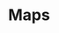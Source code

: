 ---
layout: redirect.njk
hideInSitemap: true
tags: level2
key: maps_fr
title: Maps
alternativetitle: Das SBB Kartenmaterial.
redirect: /de/design-system/maps/overview/
parent: designsystem_fr
order: 50
availablelanguages: 
    - de
---